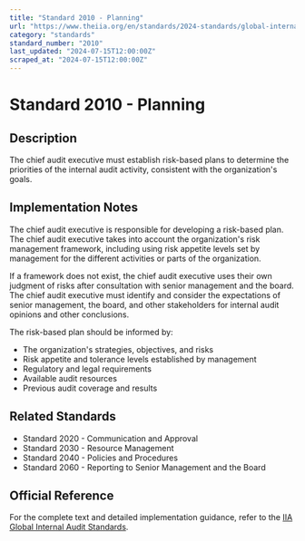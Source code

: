 ```yaml
---
title: "Standard 2010 - Planning"
url: "https://www.theiia.org/en/standards/2024-standards/global-internal-audit-standards/"
category: "standards"
standard_number: "2010"
last_updated: "2024-07-15T12:00:00Z"
scraped_at: "2024-07-15T12:00:00Z"
---
```


# Standard 2010 - Planning

## Description

The chief audit executive must establish risk-based plans to determine the priorities of the internal audit activity, consistent with the organization's goals.

## Implementation Notes

The chief audit executive is responsible for developing a risk-based plan. The chief audit executive takes into account the organization's risk management framework, including using risk appetite levels set by management for the different activities or parts of the organization.

If a framework does not exist, the chief audit executive uses their own judgment of risks after consultation with senior management and the board. The chief audit executive must identify and consider the expectations of senior management, the board, and other stakeholders for internal audit opinions and other conclusions.

The risk-based plan should be informed by:
- The organization's strategies, objectives, and risks
- Risk appetite and tolerance levels established by management
- Regulatory and legal requirements
- Available audit resources
- Previous audit coverage and results

## Related Standards

- Standard 2020 - Communication and Approval
- Standard 2030 - Resource Management  
- Standard 2040 - Policies and Procedures
- Standard 2060 - Reporting to Senior Management and the Board

## Official Reference

For the complete text and detailed implementation guidance, refer to the [IIA Global Internal Audit Standards](https://www.theiia.org/en/standards/2024-standards/global-internal-audit-standards/).